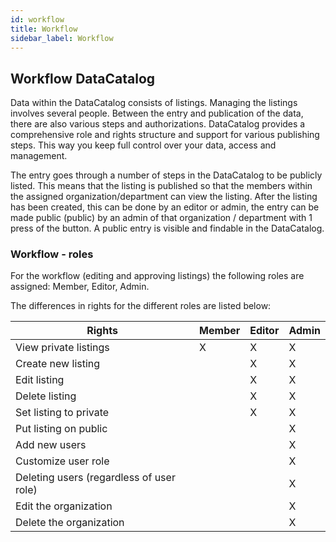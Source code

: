 ```yaml
---
id: workflow
title: Workflow
sidebar_label: Workflow
---
```


## Workflow DataCatalog

Data within the DataCatalog consists of listings. Managing the listings involves several people. Between the entry and publication of the data, there are also various steps and authorizations. DataCatalog provides a comprehensive role and rights structure and support for various publishing steps. This way you keep full control over your data, access and management.

The entry goes through a number of steps in the DataCatalog to be publicly listed. This means that the listing is published so that the members within the assigned organization/department can view the listing.
After the listing has been created, this can be done by an editor or admin, the entry can be made public (public) by an admin of that organization / department with 1 press of the button. A public entry is visible and findable in the DataCatalog.

### Workflow - roles

For the workflow (editing and approving listings) the following roles are assigned: Member, Editor, Admin.

The differences in rights for the different roles are listed below:

| Rights                                   | Member | Editor | Admin |
| ---------------------------------------- | ------ | ------ | ----- |
| View private listings                    | X      | X      | X     |
| Create new listing                       |        | X      | X     |
| Edit listing                             |        | X      | X     |
| Delete listing                           |        | X      | X     |
| Set listing to private                   |        | X      | X     |
| Put listing on public                    |        |        | X     |
| Add new users                            |        |        | X     |
| Customize user role                      |        |        | X     |
| Deleting users (regardless of user role) |        |        | X     |
| Edit the organization                    |        |        | X     |
| Delete the organization                  |        |        | X     |
